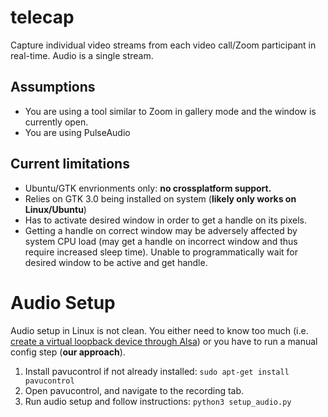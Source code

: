# telecap
Capture individual video streams from each video call/Zoom participant in real-time. Audio is a single stream. 

## Assumptions

* You are using a tool similar to Zoom in gallery mode and the window is currently open.
* You are using PulseAudio

## Current limitations

* Ubuntu/GTK envrionments only: **no crossplatform support.**
* Relies on GTK 3.0 being installed on system (**likely only works on Linux/Ubuntu**)
* Has to activate desired window in order to get a handle on its pixels.
* Getting a handle on correct window may be adversely affected by system CPU load (may get a handle on incorrect window and thus require increased sleep time). Unable to programmatically wait for desired window to be active and get handle.

# Audio Setup

Audio setup in Linux is not clean. You either need to know too much (i.e. [create a virtual loopback device through Alsa](https://unix.stackexchange.com/a/310200)) or you have to run a manual config step (**our approach**).

1. Install pavucontrol if not already installed: `sudo apt-get install pavucontrol`
2. Open pavucontrol, and navigate to the recording tab.
3. Run audio setup and follow instructions: `python3 setup_audio.py`
